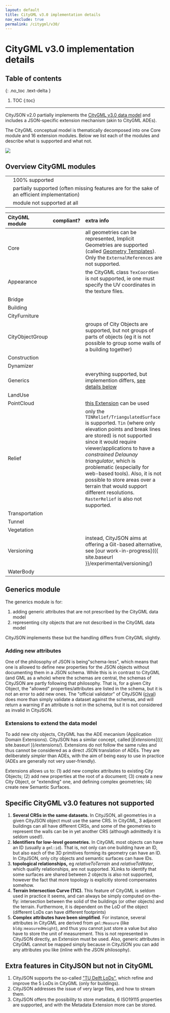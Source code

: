 ```yaml
---
layout: default
title: CityGML v3.0 implementation details
nav_exclude: true
permalink: /citygml/v30/
---
```


# CityGML v3.0 implementation details

## Table of contents
{: .no_toc .text-delta }

1. TOC
{:toc}

- - -

CityJSON v2.0 partially implements the [CityGML v3.0 data model](https://docs.ogc.org/is/20-010/20-010.html) and includes a JSON-specific extension mechanism (akin to CityGML ADEs).


The CityGML conceptual model is thematically decomposed into one Core module and 16 extension modules.
Below we list each of the modules and describe what is supported and what not.

![](../figs/citygml3modules.png)


## Overview CityGML modules

<table> 
  <tbody> 
    <tr> 
      <td style="text-align: center">
        <span style="color: Green;"><i class="fas fa-check-circle"></i></span>
      </td> 
      <td>100% supported</td> 
    </tr> 
    <tr> 
      <td style="text-align: center">
        <span style="color: Orange;"><i class="fas fa-exclamation-triangle"></i></span></td> 
      <td>partially supported (often missing features are for the sake of an efficient implementation)</td> 
    </tr> 
    <tr> 
      <td style="text-align: center">
        <span style="color: Red;"><i class="fas fa-times"></i></span></td> 
        <td>module not supported at all</td> 
    </tr> 
    </tbody> 
</table>



| CityGML module   | compliant?  | extra info |
|:-----------------|:-----------:|:-----------|
| Core             | <span style="color: Orange;"><i class="fas fa-exclamation-triangle"></i></span>          | all geometries can be represented, Implicit Geometries are supported (called [Geometry Templates](https://www.cityjson.org/specs/#geometry-templates)). Only the `ExternalReferences` are not supported.   |
| Appearance       | <span style="color: Orange;"><i class="fas fa-exclamation-triangle"></i></span>          | the CityGML class `TexCoordGen` is not supported, ie one must specify the UV coordinates in the texture files.   |
| Bridge           | <span style="color: Green;"><i class="fas fa-check-circle"></i></span>          |   |
| Building         | <span style="color: Green;"><i class="fas fa-check-circle"></i></span>          |   |  
| CityFurniture    | <span style="color: Green;"><i class="fas fa-check-circle"></i></span>          |   |      
| CityObjectGroup  | <span style="color: Orange;"><i class="fas fa-exclamation-triangle"></i></span>          | groups of City Objects are supported, but not groups of parts of objects (eg it is not possible to group some walls of a building together)  |       
| Construction     | <span style="color: Green;"><i class="fas fa-check-circle"></i></span>          |   |     
| Dynamizer        | <span style="color: Red;"><i class="fas fa-times"></i></span>          |   | 
| Generics         | <span style="color: Green;"><i class="fas fa-check-circle"></i></span>          | everything supported, but implemention differs, [see details below](./#generics-module)  | 
| LandUse          | <span style="color: Green;"><i class="fas fa-check-circle"></i></span>          |   |
| PointCloud       | <span style="color: Red;"><i class="fas fa-times"></i></span>          | [this Extension](https://www.int-arch-photogramm-remote-sens-spatial-inf-sci.net/XLIII-B4-2021/301/2021/) can be used  | 
| Relief           | <span style="color: Orange;"><i class="fas fa-exclamation-triangle"></i></span>          | only the `TINRelief/TriangulatedSurface` is  supported. `Tin` (where only elevation points and break lines are stored) is not supported since it would require viewer/applications to have a *constrained Delaunay triangulator*, which is problematic (especially for web-based tools). Also, it is not possible to store areas over a terrain that would support different resolutions. `RasterRelief` is also not supported.  |
| Transportation   | <span style="color: Green;"><i class="fas fa-check-circle"></i></span>          |   | 
| Tunnel           | <span style="color: Green;"><i class="fas fa-check-circle"></i></span>          |   |
| Vegetation       | <span style="color: Green;"><i class="fas fa-check-circle"></i></span>          |   | 
| Versioning       | <span style="color: Red;"><i class="fas fa-times"></i></span>          | instead, CityJSON aims at offering a Git-based alternative, see [our work-in-progress]({{ site.baseurl }}/experimental/versioning/)  | 
| WaterBody        | <span style="color: Green;"><i class="fas fa-check-circle"></i></span>          |  | 



## Generics module

The generics module is for:

  1. adding generic attributes that are not prescribed by the CityGML data model
  1. representing city objects that are not described in the CityGML data model

CityJSON implements these but the handling differs from CityGML slightly.

### Adding new attributes

One of the philosophy of JSON is being"schema-less", which means that one is allowed to define new properties for the JSON objects without documenting them in a JSON schema. 
While this is in contrast to CityGML (and GML as a whole) where the schemas are central, the schemas of CityJSON are partly following that philosophy. 
That is, for a given City Object, the "allowed" properties/attributes are listed in the schema, but it is not an error to add new ones. 
The "official validator" of CityJSON ([cjval](https://github.com/cityjson/cjval)) does more than simply validate a dataset against the schemas, and will return a warning if an attribute is not in the schema, but it is not considered as invalid in CityJSON.

### Extensions to extend the data model

To add new city objects, CityGML has the ADE mecanism (Application Domain Extensions).
CityJSON has a similar concept, called [*Extensions*]({{ site.baseurl }}/extensions/).
Extensions do not follow the same rules and thus cannot be considered as a direct JSON translation of ADEs.
They are deliberately *simpler* than ADEs, with the aim of being easy to use in practice (ADEs are generally not very user-friendly).

Extensions allows us to: (1) add new complex attributes to existing City Objects; (2) add new properties at the root of a document; (3) create a new City Object, or "extending" one, and defining complex geometries; (4) create new Semantic Surfaces.


## Specific CityGML v3.0 features __not__ supported

  1. __Several CRSs in the same datasets.__ In CityJSON, all geometries in a given CityJSON object must use the same CRS. In CityGML, 3 adjacent buildings can all have different CRSs, and some of the geometries to represent the walls can be in yet another CRS (although admittedly it is seldom used!).
  1. __Identifiers for low-level geometries.__ In CityGML most objects can have an ID (usually a `gml:id`). That is, not only can one building have an ID, but also each of the 3D primitives forming its geometry can have an ID. In CityJSON, only city objects and semantic surfaces can have IDs.
  1. __topological relationships,__ eg *relativeToTerrain* and *relativeToWater*, which qualify relationships, are not supported. XLinks to identify that some surfaces are shared between 2 objects is also not supported, however the fact that more topology is explicitly stored compensates somehow.
  1. __Terrain Intersection Curve (TIC).__ This feature of CityGML is seldom used in practice it seems, and can always be simply computed on-the-fly: intersection between the solid of the buildings (or other objects) and the terrain. Furthermore, it is dependent on the LoD of the object (different LoDs can have different footprints)
  1. __Complex attributes have been simplified__. For instance, several attributes in CityGML are derived from `gml:Measure` (like `bldg:measuredHeight`), and thus you cannot just store a value but also have to store the unit of measurement. This is not represented in CityJSON directly, an Extension must be used. Also, generic attributes in CityGML cannot be mapped simply because in CityJSON you can add any attributes you like (inline with the JSON philosophy). 


## Extra features in CityJSON but not in CityGML

  1. CityJSON supports the so-called ["TU Delft LoDs"](https://3d.bk.tudelft.nl/lod), which refine and improve the 5 LoDs in CityGML (only for buildings).
  1. CityJSON addresses the issue of very large files, and how to stream them.
  1. CityJSON offers the possibility to store metadata, 6 ISO19115 properties are supported, and with the Metadata Extension more can be stored.

